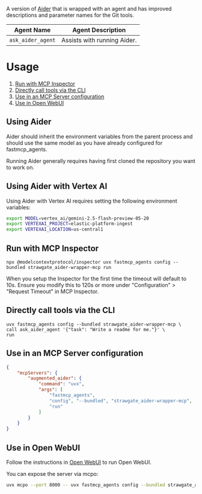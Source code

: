 A version of [Aider](https://github.com/aider-ai/aider) that is wrapped with an agent and has improved descriptions and parameter names for the Git tools.

| Agent Name | Agent Description |
|------------|-------------------|
| `ask_aider_agent` | Assists with running Aider. |

# Usage
1. [Run with MCP Inspector](#run-with-mcp-inspector)
2. [Directly call tools via the CLI](#directly-call-tools-via-the-cli)
3. [Use in an MCP Server configuration](#use-in-an-mcp-server-configuration)
4. [Use in Open WebUI](#use-in-open-webui)

## Using Aider

Aider should inherit the environment variables from the parent process and should use the same model as you have already configured for fastmcp_agents.

Running Aider generally requires having first cloned the repository you want to work on.

## Using Aider with Vertex AI

Using Aider with Vertex AI requires setting the following environment variables:

```bash
export MODEL=vertex_ai/gemini-2.5-flash-preview-05-20
export VERTEXAI_PROJECT=elastic-platform-ingest
export VERTEXAI_LOCATION=us-central1
```

## Run with MCP Inspector

`npx @modelcontextprotocol/inspector uvx fastmcp_agents config --bundled strawgate_aider-wrapper-mcp run`

When you setup the Inspector for the first time the timeout will default to 10s. Ensure you modify this to 120s or more under "Configuration" > "Request Timeout" in MCP Inspector.

## Directly call tools via the CLI

```
uvx fastmcp_agents config --bundled strawgate_aider-wrapper-mcp \
call ask_aider_agent '{"task": "Write a readme for me."}' \
run
```

## Use in an MCP Server configuration

```json
{
    "mcpServers": {
        "augmented_aider": {
            "command": "uvx",
            "args": [
                "fastmcp_agents",
                "config", "--bundled", "strawgate_aider-wrapper-mcp",
                "run"
            ]
        }
    }
}
```

## Use in Open WebUI

Follow the instructions in [Open WebUI](../usage/web_ui.md) to run Open WebUI.

You can expose the server via mcpo:
```bash
uvx mcpo --port 8000 -- uvx fastmcp_agents config --bundled strawgate_aider-wrapper-mcp run
```